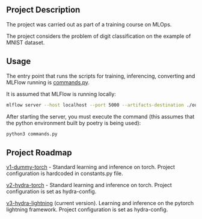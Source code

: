 ## Project Description

The project was carried out as part of a training course on MLOps.

The project considers the problem of digit classification on the example of
MNIST dataset.

## Usage

The entry point that runs the scripts for training, inferencing, converting and
MLFlow running is [commands.py](./commands.py).

It is assumed that MLFlow is running locally:

```bash
mlflow server --host localhost --port 5000 --artifacts-destination ./outputs/mlflow_artifacts
```

After starting the server, you must execute the command (this assumes that the
python environment built by poetry is being used):

```bash
python3 commands.py
```

## Project Roadmap

[v1-dummy-torch](https://github.com/Petilia/mnistops/tree/v1-dummy-torch) -
Standard learning and inference on torch. Project configuration is hardcoded in
constants.py file.

[v2-hydra-torch](https://github.com/Petilia/mnistops/tree/v2-hydra-torch) -
Standard learning and inference on torch. Project configuration is set as
hydra-config.

[v3-hydra-lightning](https://github.com/Petilia/mnistops/tree/v3-hydra-lightning)
(current version). Learning and inference on the pytorch lightning framework.
Project configuration is set as hydra-config.
